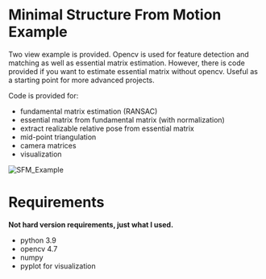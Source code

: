 # Minimal Structure From Motion Example

Two view example is provided. Opencv is used for feature detection and matching as well as essential matrix estimation. 
However, there is code provided if you want to estimate essential matrix without opencv.
Useful as a starting point for more advanced projects.

Code is provided for:
- fundamental matrix estimation (RANSAC)
- essential matrix from fundamental matrix (with normalization)
- extract realizable relative pose from essential matrix
- mid-point triangulation
- camera matrices
- visualization

![SFM_Example](https://user-images.githubusercontent.com/46606255/214894796-0a80a275-3e02-4100-95b7-967c3f74d45d.PNG)

# Requirements
**Not hard version requirements, just what I used.**
- python 3.9
- opencv 4.7
- numpy
- pyplot for visualization


